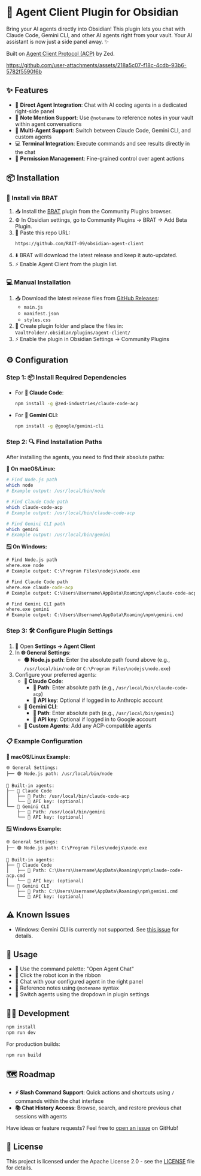 # 🤖 Agent Client Plugin for Obsidian

Bring your AI agents directly into Obsidian! This plugin lets you chat with Claude Code, Gemini CLI, and other AI agents right from your vault. Your AI assistant is now just a side panel away. ✨

Built on [Agent Client Protocol (ACP)](https://github.com/zed-industries/agent-client-protocol) by Zed.

https://github.com/user-attachments/assets/218a5c07-f18c-4cdb-93b6-5782f5590f6b


## ✨ Features

- 🔗 **Direct Agent Integration**: Chat with AI coding agents in a dedicated right-side panel
- 📝 **Note Mention Support**: Use `@notename` to reference notes in your vault within agent conversations
- 🔄 **Multi-Agent Support**: Switch between Claude Code, Gemini CLI, and custom agents
- 💻 **Terminal Integration**: Execute commands and see results directly in the chat
- 🔐 **Permission Management**: Fine-grained control over agent actions

## 📦 Installation
### 🧪 Install via BRAT
1. 📥 Install the [BRAT](https://github.com/TfTHacker/obsidian42-brat) plugin from the Community Plugins browser.
2. ⚙️ In Obsidian settings, go to Community Plugins → BRAT → Add Beta Plugin.
3. 🔗 Paste this repo URL:
   ```
   https://github.com/RAIT-09/obsidian-agent-client
   ```
4. ⬇️ BRAT will download the latest release and keep it auto-updated.
5. ⚡ Enable Agent Client from the plugin list.

### 💻 Manual Installation
1. 📥 Download the latest release files from [GitHub Releases](https://github.com/RAIT-09/obsidian-agent-client/releases):
   - `main.js`
   - `manifest.json`
   - `styles.css`
2. 📁 Create plugin folder and place the files in: `VaultFolder/.obsidian/plugins/agent-client/`
3. ⚡ Enable the plugin in Obsidian Settings → Community Plugins

## ⚙️ Configuration

### Step 1: 📦 Install Required Dependencies

- For **🤖 Claude Code**:
  ```bash
  npm install -g @zed-industries/claude-code-acp
  ```

- For **💎 Gemini CLI**:
  ```bash
  npm install -g @google/gemini-cli
  ```

### Step 2: 🔍 Find Installation Paths

After installing the agents, you need to find their absolute paths:

**🍎 On macOS/Linux:**
```bash
# Find Node.js path
which node
# Example output: /usr/local/bin/node

# Find Claude Code path
which claude-code-acp
# Example output: /usr/local/bin/claude-code-acp

# Find Gemini CLI path
which gemini
# Example output: /usr/local/bin/gemini
```

**🪟 On Windows:**
```cmd
# Find Node.js path
where.exe node
# Example output: C:\Program Files\nodejs\node.exe

# Find Claude Code path
where.exe claude-code-acp
# Example output: C:\Users\Username\AppData\Roaming\npm\claude-code-acp.cmd

# Find Gemini CLI path
where.exe gemini
# Example output: C:\Users\Username\AppData\Roaming\npm\gemini.cmd
```

### Step 3: 🛠️ Configure Plugin Settings

1. 📂 Open **Settings → Agent Client**
2. In **🌐 General Settings**:
   - **🟢 Node.js path**: Enter the absolute path found above (e.g., `/usr/local/bin/node` or `C:\Program Files\nodejs\node.exe`)
3. Configure your preferred agents:
   - **🤖 Claude Code**:
     - **📍 Path**: Enter absolute path (e.g., `/usr/local/bin/claude-code-acp`)
     - **🔑 API key**: Optional if logged in to Anthropic account
   - **💎 Gemini CLI**:
     - **📍 Path**: Enter absolute path (e.g., `/usr/local/bin/gemini`)
     - **🔑 API key**: Optional if logged in to Google account
   - **🔧 Custom Agents**: Add any ACP-compatible agents

### 📋 Example Configuration

**🍎 macOS/Linux Example:**
```
🌐 General Settings:
├── 🟢 Node.js path: /usr/local/bin/node

🤖 Built-in agents:
├── 🤖 Claude Code
│   ├── 📍 Path: /usr/local/bin/claude-code-acp
│   └── 🔑 API key: (optional)
└── 💎 Gemini CLI
    ├── 📍 Path: /usr/local/bin/gemini
    └── 🔑 API key: (optional)
```

**🪟 Windows Example:**
```
🌐 General Settings:
├── 🟢 Node.js path: C:\Program Files\nodejs\node.exe

🤖 Built-in agents:
├── 🤖 Claude Code
│   ├── 📍 Path: C:\Users\Username\AppData\Roaming\npm\claude-code-acp.cmd
│   └── 🔑 API key: (optional)
└── 💎 Gemini CLI
    ├── 📍 Path: C:\Users\Username\AppData\Roaming\npm\gemini.cmd
    └── 🔑 API key: (optional)
```

## ⚠️ Known Issues

- Windows: Gemini CLI is currently not supported. See [this issue](https://github.com/zed-industries/zed/issues/37675) for details.

## 🚀 Usage

- 🎯 Use the command palette: "Open Agent Chat"
- 🤖 Click the robot icon in the ribbon
- 💬 Chat with your configured agent in the right panel
- 📝 Reference notes using `@notename` syntax
- 🔄 Switch agents using the dropdown in plugin settings

## 👨‍💻 Development

```bash
npm install
npm run dev
```

For production builds:
```bash
npm run build
```

## 🗺️ Roadmap

- **⚡ Slash Command Support**: Quick actions and shortcuts using `/` commands within the chat interface
- **📚 Chat History Access**: Browse, search, and restore previous chat sessions with agents

Have ideas or feature requests? Feel free to [open an issue](https://github.com/RAIT-09/obsidian-agent-client/issues) on GitHub!

## 📄 License

This project is licensed under the Apache License 2.0 - see the [LICENSE](LICENSE) file for details.
